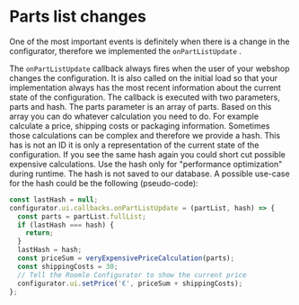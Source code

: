 # Parts list changes

One of the most important events is definitely when there is a change in the configurator, therefore we implemented the `onPartListUpdate` .

The `onPartListUpdate` callback always fires when the user of your webshop changes the configuration. It is also called on the initial load so that your implementation always has the most recent information about the current state of the configuration. The callback is executed with two parameters, parts and hash. The parts parameter is an array of parts. Based on this array you can do whatever calculation you need to do. For example calculate a price, shipping costs or packaging information. Sometimes those calculations can be complex and therefore we provide a hash. This has is not an ID it is only a representation of the current state of the configuration. If you see the same hash again you could short cut possible expensive calculations. Use the hash only for "performance optimization" during runtime. The hash is not saved to our database. A possible use-case for the hash could be the following (pseudo-code):

```javascript
const lastHash = null;
configurator.ui.callbacks.onPartListUpdate = (partList, hash) => {
  const parts = partList.fullList;
  if (lastHash === hash) {
    return;
  }
  lastHash = hash;
  const priceSum = veryExpensivePriceCalculation(parts);
  const shippingCosts = 30;
  // Tell the Roomle Configurator to show the current price
  configurator.ui.setPrice('€', priceSum + shippingCosts);
};
```
